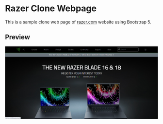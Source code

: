 # Razer Clone Webpage

This is a sample clone web page of [razer.com](https://www.razer.com/) website using Bootstrap 5.

## Preview

![](images/razer-clone-img.PNG)
